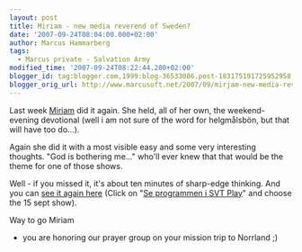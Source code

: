 ```yaml
---
layout: post
title: Miriam - new media reverend of Sweden?
date: '2007-09-24T08:04:00.000+02:00'
author: Marcus Hammarberg
tags:
  - Marcus private - Salvation Army
modified_time: '2007-09-24T08:22:44.280+02:00'
blogger_id: tag:blogger.com,1999:blog-36533086.post-183175191725952958
blogger_orig_url: http://www.marcusoft.net/2007/09/mirjam-new-media-reverend-of-sweden.html
---
```


Last week [Miriam](http://marcushammarberg.blogspot.com/2007/08/morning-devotional-by-friend-of-mine.html)
did it again. She held, all of her own, the weekend-evening devotional
(well i am not sure of the word for helgmålsbön, but that will have too
do...).

Again she did it with a most visible easy and some very interesting
thoughts. "God is bothering me..." who'll ever knew that that would be
the theme for one of those shows.

Well - if you missed it, it's about ten minutes of sharp-edge thinking.
And you can [see it again
here](http://www.svt.se/svt/jsp/Crosslink.jsp?d=69758) (Click on
"<a href="javascript:SgOpenArgs(" target="_top"
data-d="52840&amp;lid=puff_836905&amp;lpos=lasMer&#39;,&#39;largevideoplayer&#39;,790,600,&#39;scrolling=no,resizable=no,status=yes&#39;)&quot;">Se
programmen i <span
id="SPELLING_ERROR_3" class="blsp-spelling-error">SVT Play</a>"
and choose the 15 sept show).

Way to go Miriam
- you are honoring our prayer group on your mission trip to <span
id="SPELLING_ERROR_6" class="blsp-spelling-error">Norrland ;)
